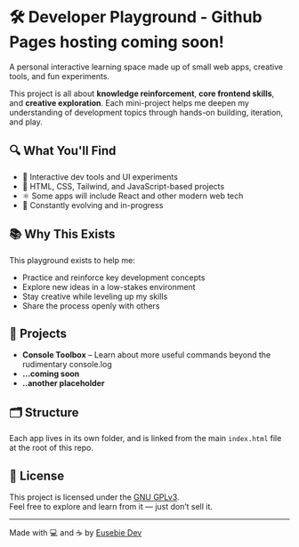 # 🛠️ Developer Playground - Github Pages hosting coming soon!

A personal interactive learning space made up of small web apps, creative tools, and fun experiments.

This project is all about **knowledge reinforcement**, **core frontend skills**, and **creative exploration**. Each mini-project helps me deepen my understanding of development topics through hands-on building, iteration, and play.

## 🔍 What You'll Find

- 🧠 Interactive dev tools and UI experiments  
- 🎨 HTML, CSS, Tailwind, and JavaScript-based projects  
- ⚛️ Some apps will include React and other modern web tech  
- 🚧 Constantly evolving and in-progress  

## 📚 Why This Exists

This playground exists to help me:

- Practice and reinforce key development concepts  
- Explore new ideas in a low-stakes environment  
- Stay creative while leveling up my skills  
- Share the process openly with others

## 🧩 Projects

- **Console Toolbox** – Learn about more useful commands beyond the rudimentary console.log  
- **...coming soon** 
- **..another placeholder**  

## 🗂 Structure

Each app lives in its own folder, and is linked from the main `index.html` file at the root of this repo.

## 📄 License

This project is licensed under the [GNU GPLv3](https://www.gnu.org/licenses/gpl-3.0.html).  
Feel free to explore and learn from it — just don’t sell it.

---

Made with 💻 and ☕ by [Eusebie Dev](https://github.com/eusebiedev)
